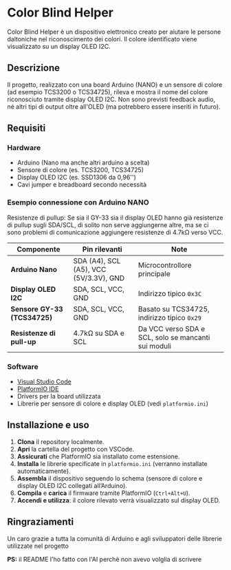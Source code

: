# Color Blind Helper

Color Blind Helper è un dispositivo elettronico creato per aiutare le persone daltoniche nel riconoscimento dei colori. Il colore identificato viene visualizzato su un display OLED I2C.

## Descrizione

Il progetto, realizzato con una board Arduino (NANO) e un sensore di colore (ad esempio TCS3200 o TCS34725), rileva e mostra il nome del colore riconosciuto tramite display OLED I2C. Non sono previsti feedback audio, né altri tipi di output oltre all'OLED (ma potrebbero essere inseriti in futuro).

## Requisiti

### Hardware
- Arduino (Nano ma anche altri arduino a scelta)
- Sensore di colore (es. TCS3200, TCS34725)
- Display OLED I2C (es. SSD1306 da 0,96'')
- Cavi jumper e breadboard secondo necessità

### Esempio connessione con Arduino NANO
Resistenze di pullup: Se sia il GY-33 sia il display OLED hanno già resistenze di pullup sugli SDA/SCL, di solito non serve aggiungerne altre, ma se ci sono problemi di comunicazione aggiungere resistenze di 4.7kΩ verso VCC.

| Componente                   | Pin rilevanti                           | Note                                                      |
|------------------------------|-----------------------------------------|-----------------------------------------------------------|
| **Arduino Nano**             | SDA (A4), SCL (A5), VCC (5V/3.3V), GND | Microcontrollore principale                              |
| **Display OLED I2C**         | SDA, SCL, VCC, GND                      | Indirizzo tipico `0x3C`                                   |
| **Sensore GY-33 (TCS34725)** | SDA, SCL, VCC, GND                      | Basato su TCS34725, indirizzo tipico `0x29`               |
| **Resistenze di pull-up**    | 4.7kΩ su SDA e SCL                      | Da VCC verso SDA e SCL, solo se mancanti sui moduli       |

### Software
- [Visual Studio Code](https://code.visualstudio.com/)
- [PlatformIO IDE](https://platformio.org/install/ide?install=vscode)
- Drivers per la board utilizzata
- Librerie per sensore di colore e display OLED (vedi `platformio.ini`)

## Installazione e uso

1. **Clona** il repository localmente.
2. **Apri** la cartella del progetto con VSCode.
3. **Assicurati** che PlatformIO sia installato come estensione.
4. **Installa** le librerie specificate in `platformio.ini` (verranno installate automaticamente).
5. **Assembla** il dispositivo seguendo lo schema (sensore di colore e display OLED I2C collegati all’Arduino).
6. **Compila** e **carica** il firmware tramite PlatformIO (`Ctrl+Alt+U`).
7. **Accendi e utilizza**: il colore rilevato verrà visualizzato sul display OLED.

## Ringraziamenti
Un caro grazie a tutta la comunità di Arduino e agli sviluppatori delle librerie utilizzate nel progetto

**PS:** il README l'ho fatto con l'AI perchè non avevo volglia di scrivere